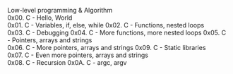 Low-level programming & Algorithm	
0x00. C - Hello, World	
0x01. C - Variables, if, else, while
0x02. C - Functions, nested loops	
0x03. C - Debugging	
0x04. C - More functions, more nested loops	
0x05. C - Pointers, arrays and strings	
0x06. C - More pointers, arrays and strings	
0x09. C - Static libraries	
0x07. C - Even more pointers, arrays and strings	
0x08. C - Recursion	
0x0A. C - argc, argv
